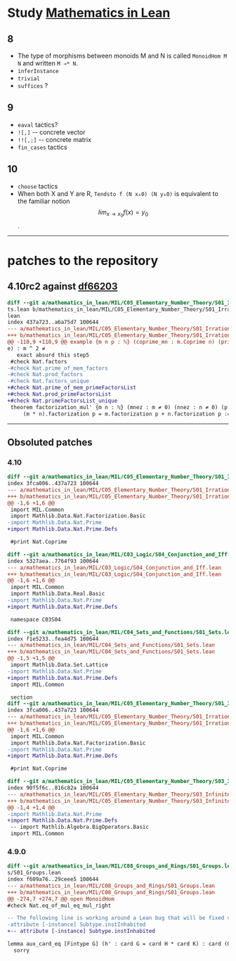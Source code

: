 # Study [Mathematics in Lean](https://github.com/leanprover-community/mathematics_in_lean)

## 8
- The type of morphisms between monoids M and N is called `MonoidHom M N` and written `M →* N`.
- `inferInstance`
- `trivial`
- `suffices` ?

## 9
- `eaval` tactics?
- `![,]` -- concrete vector
- `!![,;]` -- concrete matrix
- `fin_cases` tactics

## 10
- `choose` tactics
- When both X and Y are R, `Tendsto f (N x₀0) (N y₀0)` is equivalent to the
familiar notion $$lim_{x→x_0} f(x) = y_0$$.


---
# patches to the repository

## 4.10rc2 against [df66203](https://github.com/leanprover-community/mathematics_in_lean/commit/df662034d2d23aa6aaf61dfd9ef53f7a852096cf)

```diff
diff --git a/mathematics_in_lean/MIL/C05_Elementary_Number_Theory/S01_Irrational_Roo
ts.lean b/mathematics_in_lean/MIL/C05_Elementary_Number_Theory/S01_Irrational_Roots.
lean
index 437a723..a6a75d7 100644
--- a/mathematics_in_lean/MIL/C05_Elementary_Number_Theory/S01_Irrational_Roots.lean
+++ b/mathematics_in_lean/MIL/C05_Elementary_Number_Theory/S01_Irrational_Roots.lean
@@ -110,9 +110,9 @@ example {m n p : ℕ} (coprime_mn : m.Coprime n) (prime_p : p.Prim
e) : m ^ 2 ≠
   exact absurd this step5
 #check Nat.factors
-#check Nat.prime_of_mem_factors
-#check Nat.prod_factors
-#check Nat.factors_unique
+#check Nat.prime_of_mem_primeFactorsList
+#check Nat.prod_primeFactorsList
+#check Nat.primeFactorsList_unique
 theorem factorization_mul' {m n : ℕ} (mnez : m ≠ 0) (nnez : n ≠ 0) (p : ℕ) :
     (m * n).factorization p = m.factorization p + n.factorization p := by
```
-------

## Obsoluted patches

### 4.10
```diff
diff --git a/mathematics_in_lean/MIL/C05_Elementary_Number_Theory/S01_Irrational_Roots.lean b/mathematics_in_lean/MIL/C05_Elementary_Number_Theory/S01_Irrational_Roots.lean
index 3fca006..437a723 100644
--- a/mathematics_in_lean/MIL/C05_Elementary_Number_Theory/S01_Irrational_Roots.lean
+++ b/mathematics_in_lean/MIL/C05_Elementary_Number_Theory/S01_Irrational_Roots.lean
@@ -1,6 +1,6 @@
 import MIL.Common
 import Mathlib.Data.Nat.Factorization.Basic
-import Mathlib.Data.Nat.Prime
+import Mathlib.Data.Nat.Prime.Defs

 #print Nat.Coprime

diff --git a/mathematics_in_lean/MIL/C03_Logic/S04_Conjunction_and_Iff.lean b/mathematics_in_lean/MIL/C03_Logic/S04_Conjunction_and_Iff.lean
index 5327aea..7764f93 100644
--- a/mathematics_in_lean/MIL/C03_Logic/S04_Conjunction_and_Iff.lean
+++ b/mathematics_in_lean/MIL/C03_Logic/S04_Conjunction_and_Iff.lean
@@ -1,6 +1,6 @@
 import MIL.Common
 import Mathlib.Data.Real.Basic
-import Mathlib.Data.Nat.Prime
+import Mathlib.Data.Nat.Prime.Defs

 namespace C03S04

diff --git a/mathematics_in_lean/MIL/C04_Sets_and_Functions/S01_Sets.lean b/mathematics_in_lean/MIL/C04_Sets_and_Functions/S01_Sets.lean
index f1e5233..fea4d75 100644
--- a/mathematics_in_lean/MIL/C04_Sets_and_Functions/S01_Sets.lean
+++ b/mathematics_in_lean/MIL/C04_Sets_and_Functions/S01_Sets.lean
@@ -1,5 +1,5 @@
 import Mathlib.Data.Set.Lattice
-import Mathlib.Data.Nat.Prime
+import Mathlib.Data.Nat.Prime.Defs
 import MIL.Common

 section
diff --git a/mathematics_in_lean/MIL/C05_Elementary_Number_Theory/S01_Irrational_Roots.lean b/mathematics_in_lean/MIL/C05_Elementary_Number_Theory/S01_Irrational_Roots.lean
index 3fca006..437a723 100644
--- a/mathematics_in_lean/MIL/C05_Elementary_Number_Theory/S01_Irrational_Roots.lean
+++ b/mathematics_in_lean/MIL/C05_Elementary_Number_Theory/S01_Irrational_Roots.lean
@@ -1,6 +1,6 @@
 import MIL.Common
 import Mathlib.Data.Nat.Factorization.Basic
-import Mathlib.Data.Nat.Prime
+import Mathlib.Data.Nat.Prime.Defs

 #print Nat.Coprime

diff --git a/mathematics_in_lean/MIL/C05_Elementary_Number_Theory/S03_Infinitely_Many_Primes.lean b/mathematics_in_lean/MIL/C05_Elementary_Number_Theory/S03_Infinitely_Many_Primes.lean
index 90f5f6c..816c82a 100644
--- a/mathematics_in_lean/MIL/C05_Elementary_Number_Theory/S03_Infinitely_Many_Primes.lean
+++ b/mathematics_in_lean/MIL/C05_Elementary_Number_Theory/S03_Infinitely_Many_Primes.lean
@@ -1,4 +1,4 @@
-import Mathlib.Data.Nat.Prime
+import Mathlib.Data.Nat.Prime.Defs
 -- import Mathlib.Algebra.BigOperators.Basic
 import MIL.Common
 ```

 ### 4.9.0

 ```diff
 diff --git a/mathematics_in_lean/MIL/C08_Groups_and_Rings/S01_Groups.lean b/mathematics_in_lean/MIL/C08_Groups_and_Ring
s/S01_Groups.lean
index f609a76..29ceee5 100644
--- a/mathematics_in_lean/MIL/C08_Groups_and_Rings/S01_Groups.lean
+++ b/mathematics_in_lean/MIL/C08_Groups_and_Rings/S01_Groups.lean
@@ -274,7 +274,7 @@ open MonoidHom
 #check Nat.eq_of_mul_eq_mul_right

 -- The following line is working around a Lean bug that will be fixed very soon.
-attribute [-instance] Subtype.instInhabited
+-- attribute [-instance] Subtype.instInhabited

 lemma aux_card_eq [Fintype G] (h' : card G = card H * card K) : card (G ⧸ H) = card K := by
   sorry
```
